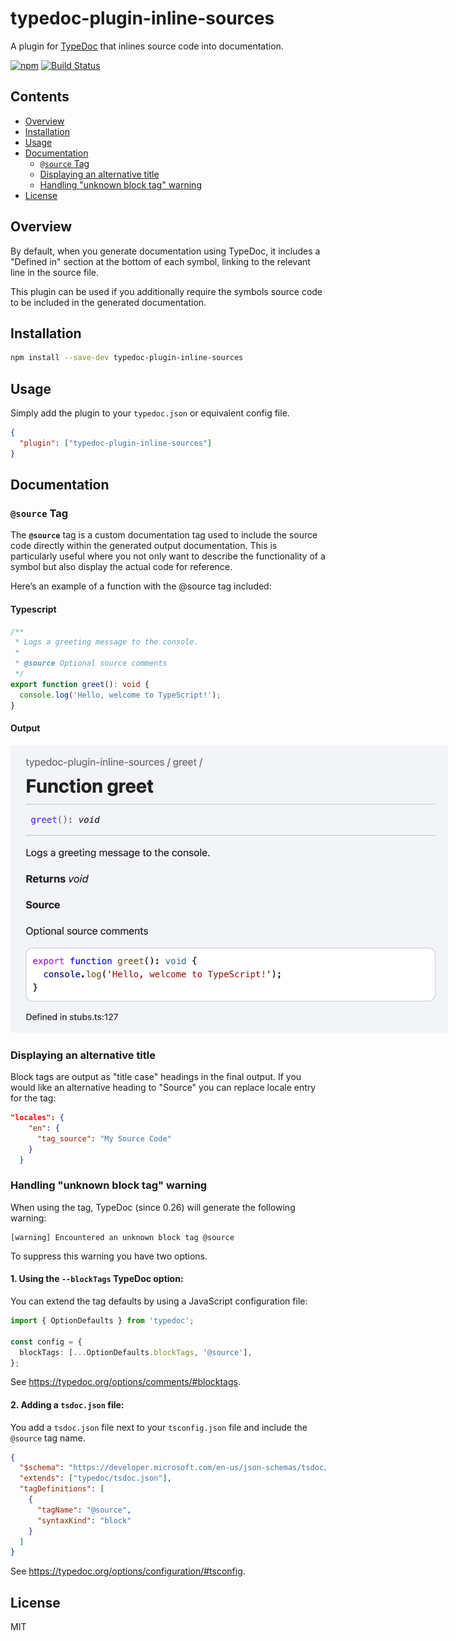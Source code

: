 # typedoc-plugin-inline-sources

A plugin for [TypeDoc](https://github.com/TypeStrong/typedoc) that inlines source code into documentation.

[![npm](https://img.shields.io/npm/v/typedoc-plugin-inline-sources.svg)](https://www.npmjs.com/package/typedoc-plugin-inline-sources) [![Build Status](https://github.com/tgreyuk/typedoc-plugin-inline-sources/actions/workflows/ci.yml/badge.svg?branch=main)](https://github.com/tgreyuk/typedoc-plugin-inline-sources/actions/workflows/ci.yml)

## Contents

- [Overview](#overview)
- [Installation](#installation)
- [Usage](#usage)
- [Documentation](#documentation)
  - [`@source` Tag](#source-tag)
  - [Displaying an alternative title](#displaying-an-alternative-title)
  - [Handling "unknown block tag" warning](#handling-unknown-block-tag-warning)
- [License](#license)

## Overview

By default, when you generate documentation using TypeDoc, it includes a "Defined in" section at the bottom of each symbol, linking to the relevant line in the source file.

This plugin can be used if you additionally require the symbols source code to be included in the generated documentation.

## Installation

```bash
npm install --save-dev typedoc-plugin-inline-sources
```

## Usage

Simply add the plugin to your `typedoc.json` or equivalent config file.

```json
{
  "plugin": ["typedoc-plugin-inline-sources"]
}
```

## Documentation

### `@source` Tag

The **`@source`** tag is a custom documentation tag used to include the source code directly within the generated output documentation. This is particularly useful where you not only want to describe the functionality of a symbol but also display the actual code for reference.

Here’s an example of a function with the @source tag included:

#### Typescript

```ts
/**
 * Logs a greeting message to the console.
 *
 * @source Optional source comments
 */
export function greet(): void {
  console.log('Hello, welcome to TypeScript!');
}
```

#### Output

<img src="images/example-1.png" style="max-width:700px">

### Displaying an alternative title

Block tags are output as "title case" headings in the final output. If you would like an alternative heading to "Source" you can replace locale entry for the tag:

```json
"locales": {
    "en": {
      "tag_source": "My Source Code"
    }
  }
```

### Handling "unknown block tag" warning

When using the tag, TypeDoc (since 0.26) will generate the following warning:

```shell
[warning] Encountered an unknown block tag @source
```

To suppress this warning you have two options.

#### 1. Using the `--blockTags` TypeDoc option:

You can extend the tag defaults by using a JavaScript configuration file:

```ts
import { OptionDefaults } from 'typedoc';

const config = {
  blockTags: [...OptionDefaults.blockTags, '@source'],
};
```

See https://typedoc.org/options/comments/#blocktags.

#### 2. Adding a `tsdoc.json` file:

You add a `tsdoc.json` file next to your `tsconfig.json` file and include the `@source` tag name.

```json
{
  "$schema": "https://developer.microsoft.com/en-us/json-schemas/tsdoc/v0/tsdoc.schema.json",
  "extends": ["typedoc/tsdoc.json"],
  "tagDefinitions": [
    {
      "tagName": "@source",
      "syntaxKind": "block"
    }
  ]
}
```

See https://typedoc.org/options/configuration/#tsconfig.

## License

MIT
